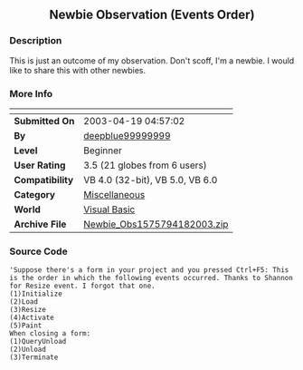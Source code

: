 ﻿<div align="center">

## Newbie Observation \(Events Order\)


</div>

### Description

This is just an outcome of my observation. Don't scoff, I'm a newbie. I would like to share this with other newbies.
 
### More Info
 


<span>             |<span>
---                |---
**Submitted On**   |2003-04-19 04:57:02
**By**             |[deepblue99999999](https://github.com/Planet-Source-Code/PSCIndex/blob/master/ByAuthor/deepblue99999999.md)
**Level**          |Beginner
**User Rating**    |3.5 (21 globes from 6 users)
**Compatibility**  |VB 4\.0 \(32\-bit\), VB 5\.0, VB 6\.0
**Category**       |[Miscellaneous](https://github.com/Planet-Source-Code/PSCIndex/blob/master/ByCategory/miscellaneous__1-1.md)
**World**          |[Visual Basic](https://github.com/Planet-Source-Code/PSCIndex/blob/master/ByWorld/visual-basic.md)
**Archive File**   |[Newbie\_Obs1575794182003\.zip](https://github.com/Planet-Source-Code/deepblue99999999-newbie-observation-events-order__1-44840/archive/master.zip)





### Source Code

```
'Suppose there's a form in your project and you pressed Ctrl+F5: This is the order in which the following events occurred. Thanks to Shannon for Resize event. I forgot that one.
(1)Initialize
(2)Load
(3)Resize
(4)Activate
(5)Paint
When closing a form:
(1)QueryUnload
(2)Unload
(3)Terminate
```

